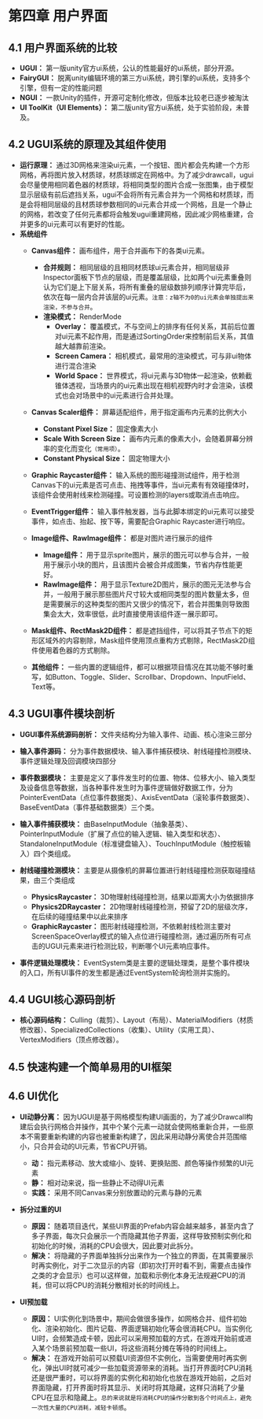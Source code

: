 # 第四章 用户界面
## 4.1 用户界面系统的比较
- **UGUI：** 第一版unity官方ui系统，公认的性能最好的ui系统，部分开源。
- **FairyGUI：** 脱离unity编辑环境的第三方ui系统，跨引擎的ui系统，支持多个引擎，但有一定的性能问题
- **NGUI：** 一款Unity的插件，开源可定制化修改，但版本比较老已逐步被淘汰
- **UI ToolKit（UI Elements）：** 第二版unity官方ui系统，处于实验阶段，未普及。

## 4.2 UGUI系统的原理及其组件使用
- **运行原理：** 通过3D网格来渲染ui元素，一个按钮、图片都会先构建一个方形网格，再将图片放入材质球，材质球绑定在网格中。为了减少drawcall，ugui会尽量使用相同着色器的材质球，将相同类型的图片合成一张图集，由于模型显示层级有前后遮挡关系，ugui不会将所有元素合并为一个网格和材质球，而是会将相同层级的且材质球参数相同的ui元素合并成一个网格，且是一个静止的网格，若改变了任何元素都将会触发ugui重建网格，因此减少网格重建，合并更多的ui元素可以有更好的性能。
- **系统组件**
  - **Canvas组件：** 画布组件，用于合并画布下的各类ui元素。
    - **合并规则：** 相同层级的且相同材质球ui元素合并，相同层级非Inspector面板下节点的层级，而是覆盖层级，比如两个ui元素重叠则认为它们是上下层关系，将所有重叠的层级数排列顺序计算完毕后，依次在每一层内合并该层的ui元素。`注意：z轴不为0的ui元素会单独提出来渲染，不参与合并`。
    - **渲染模式：** RenderMode
      - **Overlay：** 覆盖模式，不与空间上的排序有任何关系，其前后位置对ui元素不起作用，而是通过SortingOrder来控制前后关系，其值越大越靠前渲染。
      - **Screen Camera：** 相机模式，最常用的渲染模式，可与非ui物体进行混合渲染
      - **World Space：** 世界模式，将ui元素与3D物体一起渲染，依赖截锥体透视，当场景内的ui元素出现在相机视野内时才会渲染，该模式也会对场景中的ui元素进行合并处理。
  - **Canvas Scaler组件：** 屏幕适配组件，用于指定画布内元素的比例大小
    - **Constant Pixel Size：** 固定像素大小
    - **Scale With Screen Size：** 画布内元素的像素大小，会随着屏幕分辨率的变化而变化`（常用项）`。
    - **Constant Physical Size：** 固定物理大小

  - **Graphic Raycaster组件：** 输入系统的图形碰撞测试组件，用于检测Canvas下的ui元素是否可点击、拖拽等事件，当ui元素有有效碰撞体时，该组件会使用射线来检测碰撞。可设置检测的layers或取消点击响应。
  - **EventTrigger组件：** 输入事件触发器，当与此脚本绑定的ui元素可以接受事件，如点击、抬起、按下等，需要配合Graphic Raycaster进行响应。
  
  - **Image组件、RawImage组件：** 都是对图片进行展示的组件
    - **Image组件：** 用于显示sprite图片，展示的图元可以参与合并，一般用于展示小块的图片，且该图片会被合并成图集，节省内存性能更好。
    - **RawImage组件：** 用于显示Texture2D图片，展示的图元无法参与合并，一般用于展示那些图片尺寸较大或相同类型的图片数量太多，但是需要展示的这种类型的图片又很少的情况下，若合并图集则导致图集会太大，效率很低，此时直接使用该组件逐一展示即可。

  - **Mask组件、RectMask2D组件：** 都是遮挡组件，可以将其子节点下的矩形区域外的内容剔除，Mask组件使用顶点重构方式剔除，RectMask2D组件使用着色器的方式剔除。

  - **其他组件：** 一些内置的逻辑组件，都可以根据项目情况在其功能不够时重写，如Button、Toggle、Slider、Scrollbar、Dropdown、InputField、Text等。

## 4.3 UGUI事件模块剖析
- **UGUI事件系统源码剖析：** 文件夹结构分为输入事件、动画、核心渲染三部分
  
- **输入事件源码：** 分为事件数据模块、输入事件捕获模块、射线碰撞检测模块、事件逻辑处理及回调模块四部分

- **事件数据模块：** 主要是定义了事件发生时的位置、物体、位移大小、输入类型及设备信息等数据，当各种事件发生时为事件逻辑做好数据工作，分为PointerEventData（点位事件数据类）、AxisEventData（滚轮事件数据类）、BaseEventData（事件基础数据类）三个类。
  
- **输入事件捕获模块：** 由BaseInputModule（抽象基类）、PointerInputModule（扩展了点位的输入逻辑、输入类型和状态）、StandaloneInputModule（标准键盘输入）、TouchInputModule（触控板输入）四个类组成。
  
- **射线碰撞检测模块：** 主要是从摄像机的屏幕位置进行射线碰撞检测获取碰撞结果，由三个类组成
  - **PhysicsRaycaster：** 3D物理射线碰撞检测，结果以距离大小为依据排序
  - **Physics2DRaycaster：** 2D物理射线碰撞检测，预留了2D的层级次序，在后续的碰撞结果中以此来排序
  - **GraphicRaycaster：** 图形射线碰撞检测，不依赖射线检测主要对ScreenSpaceOverlay模式的输入点位进行碰撞检测，通过遍历所有可点击的UGUI元素来进行检测比较，判断哪个UI元素响应事件。
  
- **事件逻辑处理模块：** EventSystem类是主要的逻辑处理类，是整个事件模块的入口，所有UI事件的发生都是通过EventSystem轮询检测并实施的。
  
## 4.4 UGUI核心源码剖析
- **核心源码结构：** Culling（裁剪）、Layout（布局）、MaterialModifiers（材质修改器）、SpecializedCollections（收集）、Utility（实用工具）、VertexModifiers（顶点修改器）。

## 4.5 快速构建一个简单易用的UI框架

## 4.6 UI优化
- **UI动静分离：** 因为UGUI是基于网格模型构建UI画面的，为了减少Drawcall构建后会执行网格合并操作，其中个某个元素一动就会使网格重新合并，一些原本不需要重新构建的内容也被重新构建了，因此采用动静分离使合并范围缩小，只合并会动的UI元素，节省CPU开销。
  - **动：** 指元素移动、放大或缩小、旋转、更换贴图、颜色等操作频繁的UI元素
  - **静：** 相对动来说，指一些静止不动得UI元素
  - **实践：** 采用不同Canvas来分别放置动的元素与静的元素

- **拆分过重的UI**
  - **原因：** 随着项目迭代，某些UI界面的Prefab内容会越来越多，甚至内含了多子界面，每次只会展示一个而隐藏其他子界面，这样导致预制实例化和初始化的时候，消耗的CPU会很大，因此要对此拆分。
  - **解决：** 将隐藏的子界面单独拆分出来作为一个独立的界面，在其需要展示时再实例化，对于二次显示的内容（即初次打开时看不到，需要点击操作之类的才会显示）也可以这样做，加载和示例化本身无法规避CPU的消耗，但可以将CPU的消耗分散相对长的时间线上。

- **UI预加载**
  - **原因：** UI实例化到场景中，期间会做很多操作，如网格合并、组件初始化、渲染初始化、图片记载、界面逻辑初始化等会很消耗CPU。当实例化UI时，会频繁造成卡顿，因此可以采用预加载的方式，在游戏开始前或进入某个场景前预加载一些UI，将这些消耗分摊在等待的时间线上。
  - **解决：** 在游戏开始前可以预载UI资源但不实例化，当需要使用时再实例化，弹出UI时就可减少一些加载资源带来的消耗。当打开界面时CPU消耗还是很严重时，可以将界面的实例化和初始化也放在游戏开始前，之后对界面隐藏，打开界面时将其显示、关闭时将其隐藏，这样只消耗了少量CPU在显示和隐藏上。`总的来说就是将消耗CPU的操作分散到各个时间点上，避免一次性大量的CPU消耗，减轻卡顿感`。